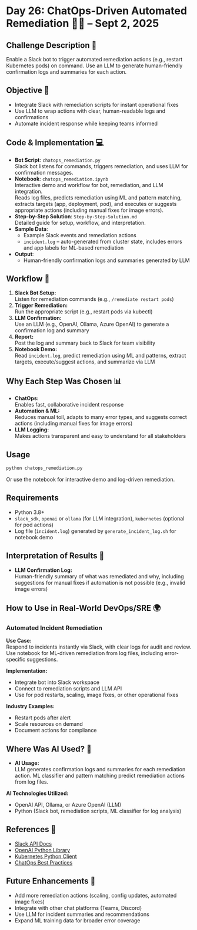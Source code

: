 # Day 26: ChatOps-Driven Automated Remediation 🤖💬 – Sept 2, 2025

## Challenge Description 🎯
Enable a Slack bot to trigger automated remediation actions (e.g., restart Kubernetes pods) on command. Use an LLM to generate human-friendly confirmation logs and summaries for each action.

## Objective 🚀
- Integrate Slack with remediation scripts for instant operational fixes
- Use LLM to wrap actions with clear, human-readable logs and confirmations
- Automate incident response while keeping teams informed

## Code & Implementation 💻
- **Bot Script**: `chatops_remediation.py`  
  Slack bot listens for commands, triggers remediation, and uses LLM for confirmation messages.
- **Notebook**: `chatops_remediation.ipynb`  
  Interactive demo and workflow for bot, remediation, and LLM integration.  
  Reads log files, predicts remediation using ML and pattern matching, extracts targets (app, deployment, pod), and executes or suggests appropriate actions (including manual fixes for image errors).
- **Step-by-Step Solution**: `Step-by-Step-Solution.md`  
  Detailed guide for setup, workflow, and interpretation.
- **Sample Data**:  
  - Example Slack events and remediation actions
  - `incident.log` – auto-generated from cluster state, includes errors and app labels for ML-based remediation
- **Output**:  
  - Human-friendly confirmation logs and summaries generated by LLM

## Workflow 🔄
1. **Slack Bot Setup:**  
   Listen for remediation commands (e.g., `/remediate restart pods`)
2. **Trigger Remediation:**  
   Run the appropriate script (e.g., restart pods via kubectl)
3. **LLM Confirmation:**  
   Use an LLM (e.g., OpenAI, Ollama, Azure OpenAI) to generate a confirmation log and summary
4. **Report:**  
   Post the log and summary back to Slack for team visibility
5. **Notebook Demo:**  
   Read `incident.log`, predict remediation using ML and patterns, extract targets, execute/suggest actions, and summarize via LLM

## Why Each Step Was Chosen 📊
- **ChatOps:**  
  Enables fast, collaborative incident response
- **Automation & ML:**  
  Reduces manual toil, adapts to many error types, and suggests correct actions (including manual fixes for image errors)
- **LLM Logging:**  
  Makes actions transparent and easy to understand for all stakeholders

## Usage

```bash
python chatops_remediation.py
```

Or use the notebook for interactive demo and log-driven remediation.

## Requirements

- Python 3.8+
- `slack_sdk`, `openai` or `ollama` (for LLM integration), `kubernetes` (optional for pod actions)
- Log file (`incident.log`) generated by `generate_incident_log.sh` for notebook demo

## Interpretation of Results 🧠
- **LLM Confirmation Log:**  
  Human-friendly summary of what was remediated and why, including suggestions for manual fixes if automation is not possible (e.g., invalid image errors)

## How to Use in Real-World DevOps/SRE 🌍

### Automated Incident Remediation
**Use Case:**  
Respond to incidents instantly via Slack, with clear logs for audit and review.  
Use notebook for ML-driven remediation from log files, including error-specific suggestions.

**Implementation:**  
- Integrate bot into Slack workspace
- Connect to remediation scripts and LLM API
- Use for pod restarts, scaling, image fixes, or other operational fixes

**Industry Examples:**  
- Restart pods after alert
- Scale resources on demand
- Document actions for compliance

## Where Was AI Used? 🤖

- **AI Usage:**  
  LLM generates confirmation logs and summaries for each remediation action.
  ML classifier and pattern matching predict remediation actions from log files.

**AI Technologies Utilized:**  
- OpenAI API, Ollama, or Azure OpenAI (LLM)
- Python (Slack bot, remediation scripts, ML classifier for log analysis)

## References 📖
- [Slack API Docs](https://api.slack.com/)
- [OpenAI Python Library](https://platform.openai.com/docs/)
- [Kubernetes Python Client](https://github.com/kubernetes-client/python)
- [ChatOps Best Practices](https://sre.google/sre-book/incident-response/)

## Future Enhancements 🚀
- Add more remediation actions (scaling, config updates, automated image fixes)
- Integrate with other chat platforms (Teams, Discord)
- Use LLM for incident summaries and recommendations
- Expand ML training data for broader error coverage
